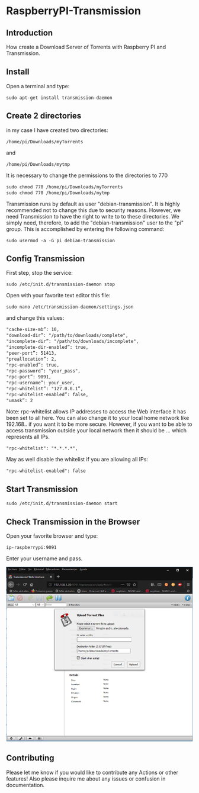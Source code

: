 # RaspberryPI-Transmission

## Introduction
How  create a Download Server of Torrents with Raspberry PI and Transmission.

## Install
Open a terminal and type:

    sudo apt-get install transmission-daemon

## Create 2 directories
in my case I have created two directories:
    
    /home/pi/Downloads/myTorrents
and
    
    /home/pi/Downloads/mytmp

It is necessary to change the permissions to the directories to 770
    
    sudo chmod 770 /home/pi/Downloads/myTorrents
    sudo chmod 770 /home/pi/Downloads/mytmp

Transmission runs by default as user "debian-transmission". It is highly recommended not to change this due to security reasons.
However, we need Transmission to have the right to write to to these directories. 
We simply need, therefore, to add the "debian-transmission" user to the  "pi" group.
This is accomplished by entering the following command:

    sudo usermod -a -G pi debian-transmission

## Config Transmission
First step, stop the service:

    sudo /etc/init.d/transmission-daemon stop

Open with your favorite text editor this file:

    sudo nano /etc/transmission-daemon/settings.json

and change this values:

    "cache-size-mb”: 10,
    "download-dir”: "/path/to/downloads/complete",
    "incomplete-dir”: "/path/to/downloads/incomplete",
    "incomplete-dir-enabled”: true,
    "peer-port”: 51413,
    "preallocation”: 2,
    "rpc-enabled”: true,
    "rpc-password”: "your_pass",
    "rpc-port”: 9091,
    "rpc-username”: your_user,
    "rpc-whitelist”: "127.0.0.1”,
    "rpc-whitelist-enabled”: false,
    "umask”: 2

Note:
rpc-whitelist allows IP addresses to access the Web interface it has been set to all here. You can also change it to your local 
home network like 192.168.*.* if you want it to be more secure. However, if you want to be able to access transmission outside 
your local network then it should be *.*.*.* which represents all IPs.

    "rpc-whitelist": "*.*.*.*",

May as well disable the whitelist if you are allowing all IPs:

    "rpc-whitelist-enabled": false

## Start Transmission

    sudo /etc/init.d/transmission-daemon start
    
## Check Transmission in the Browser
Open your favorite browser and type:
    
    ip-raspberrypi:9091

Enter your username and pass.

![test](https://github.com/EduardoAule/RaspberryPI-Transmission/blob/master/transmission.png)
    
## Contributing

Please let me know if you would like to contribute any Actions or other features! Also please inquire me about any issues or confusion in documentation.
